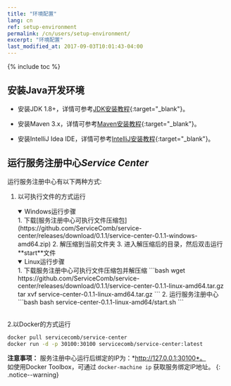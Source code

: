 ```yaml
---
title: "环境配置"
lang: cn
ref: setup-environment
permalink: /cn/users/setup-environment/
excerpt: "环境配置"
last_modified_at: 2017-09-03T10:01:43-04:00
---
```


{% include toc %}

## 安装Java开发环境

* 安装JDK 1.8+，详情可参考[JDK安装教程](https://docs.oracle.com/javase/8/docs/technotes/guides/install/install_overview.html){:target="_blank"}。

* 安装Maven 3.x，详情可参考[Maven安装教程](https://maven.apache.org/install.html){:target="_blank"}。

* 安装IntelliJ Idea IDE，详情可参考[IntelliJ安装教程](https://www.jetbrains.com/help/idea/installing-and-launching.html){:target="_blank"}。

## 运行服务注册中心*Service Center*
运行服务注册中心有以下两种方式:

1. 以可执行文件的方式运行

    <details open>
      <summary>Windows运行步骤</summary>
      <div markdown="1">
      1. 下载[服务注册中心可执行文件压缩包](https://github.com/ServiceComb/service-center/releases/download/0.1.1/service-center-0.1.1-windows-amd64.zip)
      2. 解压缩到当前文件夹
      3. 进入解压缩后的目录，然后双击运行**start**文件
      </div>
    </details>
    <details open>
      <summary>Linux运行步骤</summary>
      <div markdown="1">
      1. 下载服务注册中心可执行文件压缩包并解压缩
      ```bash
   wget https://github.com/ServiceComb/service-center/releases/download/0.1.1/service-center-0.1.1-linux-amd64.tar.gz
   tar xvf service-center-0.1.1-linux-amd64.tar.gz
      ```
      2. 运行服务注册中心
      ```bash
   bash service-center-0.1.1-linux-amd64/start.sh
      ```
      </div>
    </details>

<br/>
2.以Docker的方式运行

```bash
docker pull servicecomb/service-center
docker run -d -p 30100:30100 servicecomb/service-center:latest
```

**注意事项：** 服务注册中心运行后绑定的IP为：*http://127.0.0.1:30100*。  
如使用Docker Toolbox，可通过 `docker-machine ip` 获取服务绑定IP地址。
{: .notice--warning}

